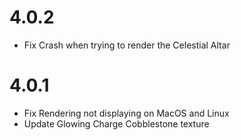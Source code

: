 # 4.0.2
- Fix Crash when trying to render the Celestial Altar

# 4.0.1
- Fix Rendering not displaying on MacOS and Linux
- Update Glowing Charge Cobblestone texture